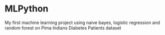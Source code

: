 # MLPython
My first machine learning project using naive bayes, logistic regression and random forest on Pima Indians Diabetes Patients dataset
